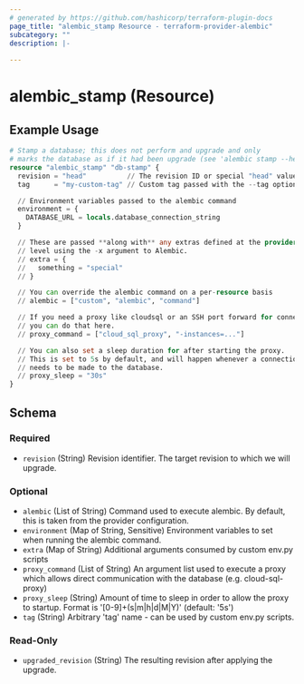 ```yaml
---
# generated by https://github.com/hashicorp/terraform-plugin-docs
page_title: "alembic_stamp Resource - terraform-provider-alembic"
subcategory: ""
description: |-
  
---
```


# alembic_stamp (Resource)



## Example Usage

```terraform
# Stamp a database; this does not perform and upgrade and only
# marks the database as if it had been upgrade (see 'alembic stamp --help')
resource "alembic_stamp" "db-stamp" {
  revision = "head"          // The revision ID or special "head" value
  tag      = "my-custom-tag" // Custom tag passed with the --tag option

  // Environment variables passed to the alembic command
  environment = {
    DATABASE_URL = locals.database_connection_string
  }

  // These are passed **along with** any extras defined at the provider
  // level using the -x argument to Alembic.
  // extra = {
  //   something = "special"
  // }

  // You can override the alembic command on a per-resource basis
  // alembic = ["custom", "alembic", "command"]

  // If you need a proxy like cloudsql or an SSH port forward for connecting,
  // you can do that here.
  // proxy_command = ["cloud_sql_proxy", "-instances=..."]

  // You can also set a sleep duration for after starting the proxy.
  // This is set to 5s by default, and will happen whenever a connection
  // needs to be made to the database.
  // proxy_sleep = "30s"
}
```

<!-- schema generated by tfplugindocs -->
## Schema

### Required

- `revision` (String) Revision identifier. The target revision to which we will upgrade.

### Optional

- `alembic` (List of String) Command used to execute alembic. By default, this is taken from the provider configuration.
- `environment` (Map of String, Sensitive) Environment variables to set when running the alembic command.
- `extra` (Map of String) Additional arguments consumed by custom env.py scripts
- `proxy_command` (List of String) An argument list used to execute a proxy which allows direct communication with the database (e.g. cloud-sql-proxy)
- `proxy_sleep` (String) Amount of time to sleep in order to allow the proxy to startup. Format is '[0-9]+(s|m|h|d|M|Y)' (default: '5s')
- `tag` (String) Arbitrary 'tag' name - can be used by custom env.py scripts.

### Read-Only

- `upgraded_revision` (String) The resulting revision after applying the upgrade.


